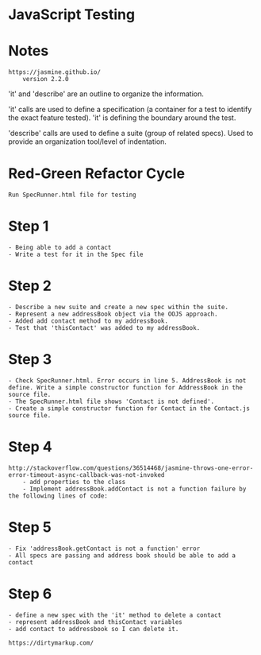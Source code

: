 # JavaScript Testing


# Notes
<!-- Practice testing my javascript applications using Jasmine. -->
	https://jasmine.github.io/
		version 2.2.0

'it' and 'describe' are an outline to organize the information.

'it' calls are used to define a specification (a container for a test to identify the exact feature tested). 'it' is defining the boundary around the test.  

'describe' calls are used to define a 
suite (group of related specs). Used to provide an organization tool/level of indentation. 


# Red-Green Refactor Cycle 
<!-- Put into use by writing AddressBookSpec.js application -->
	Run SpecRunner.html file for testing

# Step 1
	- Being able to add a contact
	- Write a test for it in the Spec file

# Step 2 
	- Describe a new suite and create a new spec within the suite. 
	- Represent a new addressBook object via the OOJS approach.
	- Added add contact method to my addressBook.
	- Test that 'thisContact' was added to my addressBook.

# Step 3
	- Check SpecRunner.html. Error occurs in line 5. AddressBook is not define. Write a simple constructor function for AddressBook in the source file. 
	- The SpecRunner.html file shows 'Contact is not defined'. 
	- Create a simple constructor function for Contact in the Contact.js source file. 

# Step 4
<!-- helpful solution from stackoverflow -->
	http://stackoverflow.com/questions/36514468/jasmine-throws-one-error-error-timeout-async-callback-was-not-invoked
		- add properties to the class
		- Implement addressBook.addContact is not a function failure by the following lines of code:
<!-- write a new function called addContact that accepts a contact as a parameter and pushes this contact into the contacts array
 -->
# Step 5
	- Fix 'addressBook.getContact is not a function' error
	- All specs are passing and address book should be able to add a contact

# Step 6
<!-- add a 'delete contact' spec feature -->
	- define a new spec with the 'it' method to delete a contact
	- represent addressBook and thisContact variables
	- add contact to addressbook so I can delete it. 


<!-- p.s. make sure to do code cleanup from the following link: -->
	https://dirtymarkup.com/ 